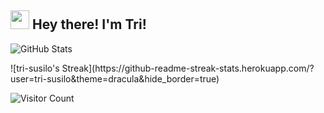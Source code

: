 ## <img src="https://github.com/TheDudeThatCode/TheDudeThatCode/blob/master/Assets/Hi.gif" width="30px"> Hey there! I'm Tri!

<p align="justify">
  <img src="https://github-readme-stats.vercel.app/api?username=tri-susilo&theme=dracula&show_icons=true&hide_border=false&count_private=true" alt="GitHub Stats">
</p>
<p align="left">
  ![tri-susilo's Streak](https://github-readme-streak-stats.herokuapp.com/?user=tri-susilo&theme=dracula&hide_border=true)
</p>

![Visitor Count](https://profile-counter.glitch.me/{tri-susilo}/count.svg)




<!--
**tri-susilo/tri-susilo** is a ✨ _special_ ✨ repository because its `README.md` (this file) appears on your GitHub profile.

Here are some ideas to get you started:

- 🔭 I’m currently working on ...
- 🌱 I’m currently learning ...
- 👯 I’m looking to collaborate on ...
- 🤔 I’m looking for help with ...
- 💬 Ask me about ...
- 📫 How to reach me: ...
- 😄 Pronouns: ...
- ⚡ Fun fact: ...
-->
